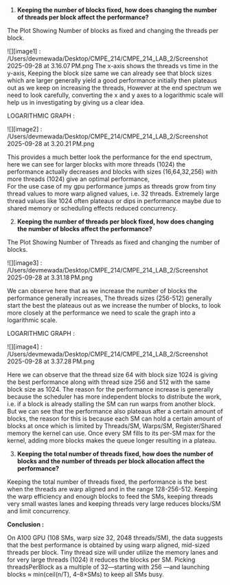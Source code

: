 

1. **Keeping the number of blocks fixed, how does changing the number of threads per block affect the performance?**

The Plot Showing Number of blocks as fixed and changing the threads per block.

![][image1] : /Users/devmewada/Desktop/CMPE_214/CMPE_214_LAB_2/Screenshot 2025-09-28 at 3.16.07 PM.png 
The x-axis shows the threads vs time in the y-axis, Keeping the block size same we can already see that block sizes which are larger generally yield a good performance initially then plateaus out as we keep on increasing the threads, However at the end spectrum we need to look carefully, converting the x and y axes to a logarithmic scale will help us in investigating by giving us a clear idea.

LOGARITHMIC GRAPH : 

![][image2] : /Users/devmewada/Desktop/CMPE_214/CMPE_214_LAB_2/Screenshot 2025-09-28 at 3.20.21 PM.png

This provides a much better look the performance for the end spectrum, here we can see for larger blocks with more threads (1024) the performance actually decreases and blocks with sizes (16,64,32,256) with more threads (1024) give an optimal performance,  
For the use case of my gpu performance jumps as threads grow from tiny thread values to more warp aligned values, i.e. 32 threads. Extremely large thread values like 1024 often plateaus or dips in performance maybe due to shared memory or scheduling effects reduced concurrency.

2. **Keeping the number of threads per block fixed, how does changing the number of blocks affect the performance?**

The Plot Showing Number of Threads as fixed and changing the number of blocks.

![][image3] : /Users/devmewada/Desktop/CMPE_214/CMPE_214_LAB_2/Screenshot 2025-09-28 at 3.31.18 PM.png

We can observe here that as we increase the number of blocks the performance generally increases, The threads sizes (256-512) generally start the best the plateaus out as we increase the number of blocks, to look more closely at the performance we need to scale the graph into a logarithmic scale. 

LOGARITHMIC GRAPH : 

![][image4] : /Users/devmewada/Desktop/CMPE_214/CMPE_214_LAB_2/Screenshot 2025-09-28 at 3.37.28 PM.png

Here we can observe that the thread size 64 with block size 1024 is giving the best performance along with thread size 256 and 512 with the same block size as 1024\. The reason for the performance increase is generally because the scheduler has more independent blocks to distribute the work, i.e. if a block is already stalling the SM can run warps from another block. But we can see that the performance also plateaus after a certain amount of blocks, the reason for this is because each SM can hold a certain amount of blocks at once which is limited by Threads/SM, Warps/SM, Register/Shared memory the kernel can use. Once every SM fills to its per-SM max for the kernel, adding more blocks makes the queue longer resulting in a plateau.

3. **Keeping the total number of threads fixed, how does the number of blocks and the number of threads per block allocation affect the performance?**

Keeping the total number of threads fixed, the performance is the best when the threads are warp aligned and in the range 128-256-512. Keeping the warp efficiency and enough blocks to feed the SMs, keeping threads very small wastes lanes and keeping threads very large reduces blocks/SM and limit concurrency. 

**Conclusion :** 

On A100 GPU (108 SMs, warp size 32, 2048 threads/SM), the data suggests that the best performance is obtained by using warp aligned, mid-sized threads per block. Tiny thread size will under utilize the memory lanes and for very large threads (1024) it reduces the blocks per SM. Picking threadsPerBlock as a multiple of 32—starting with 256 —and launching blocks ≈ min(ceil(n/T), 4–8×SMs) to keep all SMs busy.
